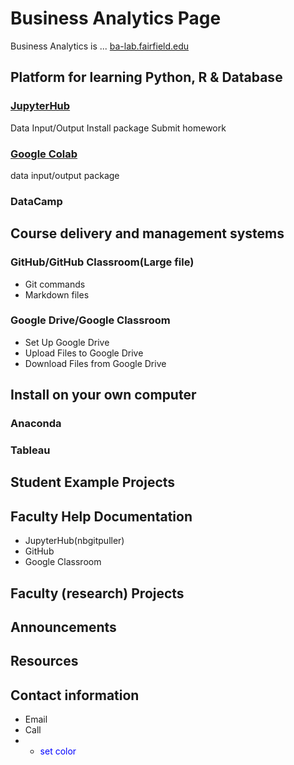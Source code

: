 # Business Analytics Page

Business Analytics is ... [ba-lab.fairfield.edu](ba-lab.fairfield.edu)

## Platform for learning Python, R & Database
 
### [JupyterHub](https://github.com/ypff/balab/blob/master/JupyterHub.md)
Data Input/Output
Install package
Submit homework

### [Google Colab](http://colab.research.google.com)  
data input/output
package

### DataCamp

## Course delivery and management systems

### GitHub/GitHub Classroom(Large file)
+ Git commands
+ Markdown files

### Google Drive/Google Classroom
+ Set Up Google Drive
+ Upload Files to Google Drive
+ Download Files from Google Drive

## Install on your own computer

### Anaconda
### Tableau

## Student Example Projects
## Faculty Help Documentation
+ JupyterHub(nbgitpuller)
+ GitHub
+ Google Classroom
## Faculty (research) Projects
## Announcements
## Resources
## Contact information
+ Email
+ Call
+ - <span style="color:blue"> set color </span>
